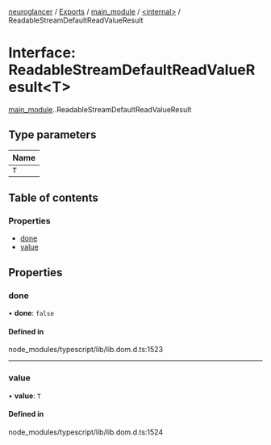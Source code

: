 [neuroglancer](../README.md) / [Exports](../modules.md) / [main\_module](../modules/main_module.md) / [<internal\>](../modules/main_module._internal_.md) / ReadableStreamDefaultReadValueResult

# Interface: ReadableStreamDefaultReadValueResult<T\>

[main_module](../modules/main_module.md).[<internal>](../modules/main_module._internal_.md).ReadableStreamDefaultReadValueResult

## Type parameters

| Name |
| :------ |
| `T` |

## Table of contents

### Properties

- [done](main_module._internal_.ReadableStreamDefaultReadValueResult.md#done)
- [value](main_module._internal_.ReadableStreamDefaultReadValueResult.md#value)

## Properties

### done

• **done**: ``false``

#### Defined in

node_modules/typescript/lib/lib.dom.d.ts:1523

___

### value

• **value**: `T`

#### Defined in

node_modules/typescript/lib/lib.dom.d.ts:1524
